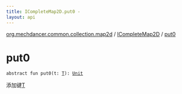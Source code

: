```yaml
---
title: ICompleteMap2D.put0 - 
layout: api
---
```


<div class='api-docs-breadcrumbs'><a href="../index.html">org.mechdancer.common.collection.map2d</a> / <a href="index.html">ICompleteMap2D</a> / <a href="./put0.html">put0</a></div>

# put0

<div class="signature"><code><span class="keyword">abstract</span> <span class="keyword">fun </span><span class="identifier">put0</span><span class="symbol">(</span><span class="parameterName" id="org.mechdancer.common.collection.map2d.ICompleteMap2D$put0(org.mechdancer.common.collection.map2d.ICompleteMap2D.T)/t">t</span><span class="symbol">:</span>&nbsp;<a href="index.html#T"><span class="identifier">T</span></a><span class="symbol">)</span><span class="symbol">: </span><a href="https://kotlinlang.org/api/latest/jvm/stdlib/kotlin/-unit/index.html"><span class="identifier">Unit</span></a></code></div>

添加键<a href="index.html#T">T</a>

